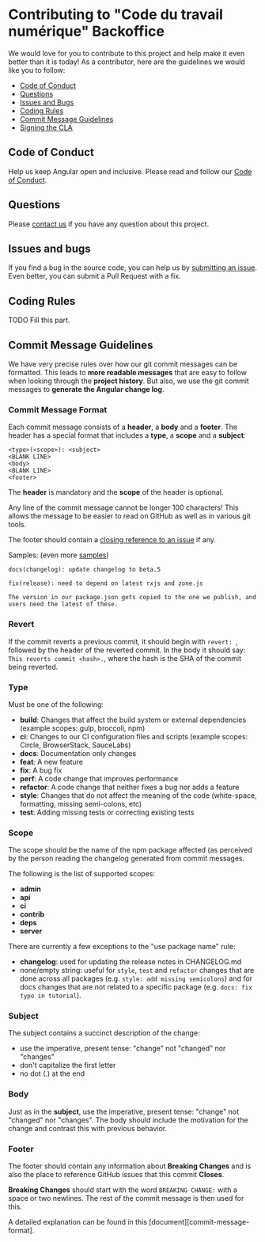 # Contributing to "Code du travail numérique" Backoffice

We would love for you to contribute to this project and help make it even better
than it is today! As a contributor, here are the guidelines we would like you to
follow:

 - [Code of Conduct](#code-of-conduct)
 - [Questions](#questions)
 - [Issues and Bugs](#issues-and-bugs)
 - [Coding Rules](#rules)
 - [Commit Message Guidelines](#commit)
 - [Signing the CLA](#cla)

## Code of Conduct

Help us keep Angular open and inclusive. Please read and follow our
[Code of Conduct][link-code-of-conduct].

## Questions

Please [contact us][mail-code-du-travail] if you have any question about this
project.

## Issues and bugs

If you find a bug in the source code, you can help us by
[submitting an issue][link-issues]. Even better, you can submit a Pull Request
with a fix.

## <a name="rules"></a> Coding Rules

TODO Fill this part.

## <a name="commit"></a> Commit Message Guidelines

We have very precise rules over how our git commit messages can be formatted.
This leads to **more readable messages** that are easy to follow when looking
through the **project history**.  But also,
we use the git commit messages to **generate the Angular change log**.

### Commit Message Format

Each commit message consists of a **header**, a **body** and a **footer**.  The header has a special
format that includes a **type**, a **scope** and a **subject**:

```
<type>(<scope>): <subject>
<BLANK LINE>
<body>
<BLANK LINE>
<footer>
```

The **header** is mandatory and the **scope** of the header is optional.

Any line of the commit message cannot be longer 100 characters! This allows the message to be easier
to read on GitHub as well as in various git tools.

The footer should contain a [closing reference to an issue](https://help.github.com/articles/closing-issues-via-commit-messages/) if any.

Samples: (even more [samples](https://github.com/angular/angular/commits/master))

```
docs(changelog): update changelog to beta.5
```
```
fix(release): need to depend on latest rxjs and zone.js

The version in our package.json gets copied to the one we publish, and users need the latest of these.
```

### Revert

If the commit reverts a previous commit, it should begin with `revert: `, followed by the header of the reverted commit. In the body it should say: `This reverts commit <hash>.`, where the hash is the SHA of the commit being reverted.

### Type

Must be one of the following:

* **build**: Changes that affect the build system or external dependencies (example scopes: gulp, broccoli, npm)
* **ci**: Changes to our CI configuration files and scripts (example scopes: Circle, BrowserStack, SauceLabs)
* **docs**: Documentation only changes
* **feat**: A new feature
* **fix**: A bug fix
* **perf**: A code change that improves performance
* **refactor**: A code change that neither fixes a bug nor adds a feature
* **style**: Changes that do not affect the meaning of the code (white-space, formatting, missing semi-colons, etc)
* **test**: Adding missing tests or correcting existing tests

### Scope

The scope should be the name of the npm package affected (as perceived by the person reading the changelog generated from commit messages.

The following is the list of supported scopes:

* **admin**
* **api**
* **ci**
* **contrib**
* **deps**
* **server**

There are currently a few exceptions to the "use package name" rule:

* **changelog**: used for updating the release notes in CHANGELOG.md
* none/empty string: useful for `style`, `test` and `refactor` changes that are
  done across all packages (e.g. `style: add missing semicolons`) and for docs
  changes that are not related to a specific package (e.g. `docs: fix typo in
  tutorial`).

### Subject

The subject contains a succinct description of the change:

* use the imperative, present tense: "change" not "changed" nor "changes"
* don't capitalize the first letter
* no dot (.) at the end

### Body

Just as in the **subject**, use the imperative, present tense: "change" not "changed" nor "changes".
The body should include the motivation for the change and contrast this with previous behavior.

### Footer

The footer should contain any information about **Breaking Changes** and is also the place to
reference GitHub issues that this commit **Closes**.

**Breaking Changes** should start with the word `BREAKING CHANGE:` with a space or two newlines. The rest of the commit message is then used for this.

A detailed explanation can be found in this [document][commit-message-format].

[link-code-of-conduct]: https://github.com/SocialGouv/code-du-travail-numerique/blob/master/CODE_OF_CONDUCT.md
[link-issues]: https://github.com/SocialGouv/code-du-travail-backoffice/issues
[mail-code-du-travail]: mailto:contact@code-du-travail.beta.gouv.fr
